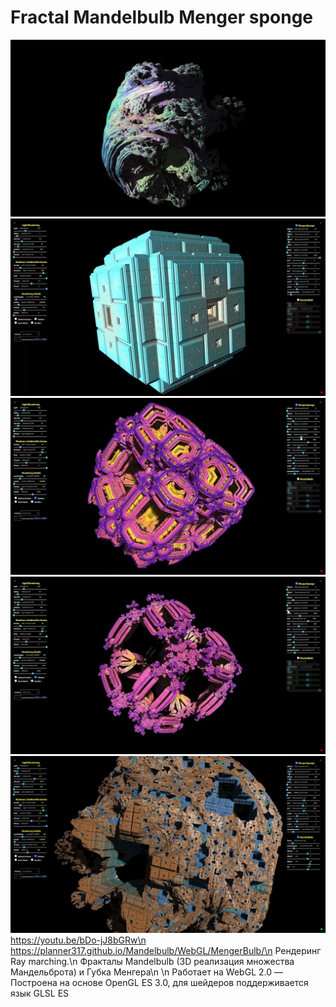 # Fractal Mandelbulb Menger sponge
![Mandelbulb](screenshot/0.jpg)
![Menger sponge](screenshot/1.jpg)
![Menger sponge](screenshot/2.jpg)
![Menger sponge](screenshot/3.jpg)
![Mandelbulb + Menger sponge](screenshot/4.jpg)
https://youtu.be/bDo-jJ8bGRw\n
https://planner317.github.io/Mandelbulb/WebGL/MengerBulb/\n
Рендеринг Ray marching.\n
Фракталы Mandelbulb (3D реализация множества Мандельброта) и Губка Менгера\n
\n
Работает на WebGL 2.0 — Построена на основе OpenGL ES 3.0, для шейдеров поддерживается язык GLSL ES
